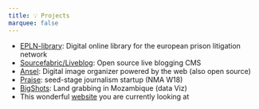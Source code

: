 ```yaml
---
title: 💡 Projects
marquee: false
---
```


* [EPLN-library](https://library.prisonlitigation.org/en): Digital online library for the european prison litigation network
* [Sourcefabric/Liveblog](https://github.com/liveblog/liveblog): Open source live blogging CMS
* [Ansel](https://github.com/ansel-app/ansel): Digital image organizer powered by the web (also open source)
* [Praise](https://praise.press): seed-stage journalism startup (NMA W18)
* [BigShots](https://codeforafrica.github.io/BigShotsNew/): Land grabbing in Mozambique (data Viz)
* This wonderful [website](https://github.com/m0g/loicnogu.es) you are currently looking at